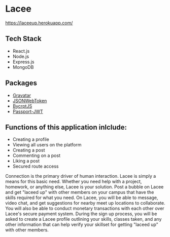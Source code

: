 # Lacee

https://laceeup.herokuapp.com/

## Tech Stack
- React.js
- Node.js
- Express.js
- MongoDB

## Packages
- [Gravatar](https://www.npmjs.com/package/gravatar)
- [JSONWebToken](https://www.npmjs.com/package/jsonwebtoken)
- [BycrptJS](https://www.npmjs.com/package/bcryptjs)
- [Passport-JWT](https://www.npmjs.com/package/passport-jwt)

## Functions of this application inlclude:
- Creating a profile 
- Viewing all users on the platform 
- Creating a post 
- Commenting on a post 
- Liking a post 
- Secured route access

Connection is the primary driver of human interaction. Lacee is simply a means for this basic need. Whether you need help with a project, homework, or anything else, Lacee is your solution. Post a bubble on Lacee and get "laceed up" with other members on your campus that have the skills required for what you need. On Lacee, you will be able to message, video chat, and get suggestions for nearby meet up locations to collaborate. You will also be able to conduct monetary transactions with each other over Lacee's secure payment system. During the sign up process, you will be asked to create a Lacee profile outlining your skills, classes taken, and any other information that can help verify your skillset for getting "laceed up" with other members.
